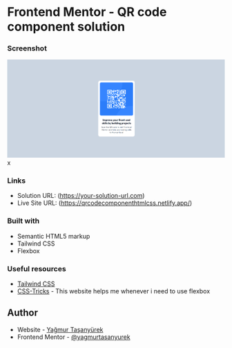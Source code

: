 # Frontend Mentor - QR code component solution

### Screenshot

![](./screenshot.png) x

### Links

- Solution URL: (https://your-solution-url.com)
- Live Site URL: (https://qrcodecomponenthtmlcss.netlify.app/)

### Built with

- Semantic HTML5 markup
- Tailwind CSS
- Flexbox

### Useful resources

- [Tailwind CSS](https://tailwindcss.com/)
- [CSS-Tricks](https://css-tricks.com/snippets/css/a-guide-to-flexbox/) - This website helps me whenever i need to use flexbox

## Author

- Website - [Yağmur Taşanyürek](https://yagmurtasanyurek.netlify.app/)
- Frontend Mentor - [@yagmurtasanyurek](https://www.frontendmentor.io/profile/yagmurtasanyurek)
